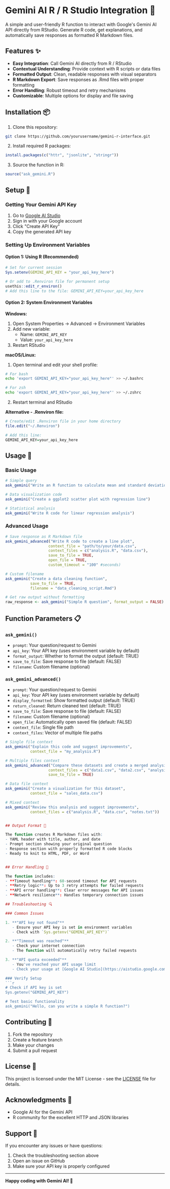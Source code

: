 # Gemini AI R / R Studio Integration 🤖

A simple and user-friendly R function to interact with Google's Gemini AI API directly from RStudio. Generate R code, get explanations, and automatically save responses as formatted R Markdown files.

## Features ✨

- **Easy Integration**: Call Gemini AI directly from R / RStudio
- **Contextual Understanding**: Provide context with R scripts or data files
- **Formatted Output**: Clean, readable responses with visual separators
- **R Markdown Export**: Save responses as .Rmd files with proper formatting
- **Error Handling**: Robust timeout and retry mechanisms
- **Customizable**: Multiple options for display and file saving

## Installation 📦

1. Clone this repository:
```bash
git clone https://github.com/yourusername/gemini-r-interface.git
```

2. Install required R packages:
```r
install.packages(c("httr", "jsonlite", "stringr"))
```

3. Source the function in R:
```r
source("ask_gemini.R")
```

## Setup 🔧

### Getting Your Gemini API Key

1. Go to [Google AI Studio](https://aistudio.google.com/app/apikey)
2. Sign in with your Google account
3. Click "Create API Key"
4. Copy the generated API key

### Setting Up Environment Variables

#### Option 1: Using R (Recommended)
```r
# Set for current session
Sys.setenv(GEMINI_API_KEY = "your_api_key_here")

# Or add to .Renviron file for permanent setup
usethis::edit_r_environ()
# Add this line to the file: GEMINI_API_KEY=your_api_key_here
```

#### Option 2: System Environment Variables

**Windows:**
1. Open System Properties → Advanced → Environment Variables
2. Add new variable:
   - Name: `GEMINI_API_KEY`
   - Value: `your_api_key_here`
3. Restart RStudio

**macOS/Linux:**
1. Open terminal and edit your shell profile:
```bash
# For bash
echo 'export GEMINI_API_KEY="your_api_key_here"' >> ~/.bashrc

# For zsh
echo 'export GEMINI_API_KEY="your_api_key_here"' >> ~/.zshrc
```
2. Restart terminal and RStudio

**Alternative - .Renviron file:**
```r
# Create/edit .Renviron file in your home directory
file.edit("~/.Renviron")

# Add this line:
GEMINI_API_KEY=your_api_key_here
```

## Usage 🚀

### Basic Usage

```r
# Simple query
ask_gemini("Write an R function to calculate mean and standard deviation")

# Data visualization code
ask_gemini("Create a ggplot2 scatter plot with regression line")

# Statistical analysis
ask_gemini("Write R code for linear regression analysis")
```

### Advanced Usage

```r
# Save response as R Markdown file
ask_gemini_advanced("Write R code to create a line plot",
                   context_file = "path/to/your/data.csv",
                   context_files = c("analysis.R", "data.csv"),
                   save_to_file = TRUE,
                   open_file = TRUE,
                   custom_timeout = "100" #seconds)

# Custom filename
ask_gemini("Create a data cleaning function", 
           save_to_file = TRUE, 
           filename = "data_cleaning_script.Rmd")

# Get raw output without formatting
raw_response <- ask_gemini("Simple R question", format_output = FALSE)
```

## Function Parameters 📋

### `ask_gemini()`
- `prompt`: Your question/request to Gemini
- `api_key`: Your API key (uses environment variable by default)
- `format_output`: Whether to format the output (default: TRUE)
- `save_to_file`: Save response to file (default: FALSE)
- `filename`: Custom filename (optional)

### `ask_gemini_advanced()`
- `prompt`: Your question/request to Gemini
- `api_key`: Your API key (uses environment variable by default)
- `display_formatted`: Show formatted output (default: TRUE)
- `return_cleaned`: Return cleaned text (default: TRUE)
- `save_to_file`: Save response to file (default: FALSE)
- `filename`: Custom filename (optional)
- `open_file`: Automatically open saved file (default: FALSE)
- `context_file`: Single file path
- `context_files`: Vector of multiple file paths

```r
# Single file context
ask_gemini("Explain this code and suggest improvements", 
           context_file = "my_analysis.R")

# Multiple files context
ask_gemini_advanced("Compare these datasets and create a merged analysis", 
                   context_files = c("data1.csv", "data2.csv", "analysis.R"),
                   save_to_file = TRUE)

# Data file context
ask_gemini("Create a visualization for this dataset", 
           context_file = "sales_data.csv")

# Mixed context
ask_gemini("Review this analysis and suggest improvements",
           context_files = c("analysis.R", "data.csv", "notes.txt"))


## Output Format 📄

The function creates R Markdown files with:
- YAML header with title, author, and date
- Prompt section showing your original question
- Response section with properly formatted R code blocks
- Ready to knit to HTML, PDF, or Word


## Error Handling 🔧

The function includes:
- **Timeout handling**: 60-second timeout for API requests
- **Retry logic**: Up to 3 retry attempts for failed requests
- **API error handling**: Clear error messages for API issues
- **Network resilience**: Handles temporary connection issues

## Troubleshooting 🔍

### Common Issues

1. **"API key not found"**
   - Ensure your API key is set in environment variables
   - Check with `Sys.getenv("GEMINI_API_KEY")`

2. **"Timeout was reached"**
   - Check your internet connection
   - The function will automatically retry failed requests

3. **"API quota exceeded"**
   - You've reached your API usage limit
   - Check your usage at [Google AI Studio](https://aistudio.google.com/)

### Verify Setup
```r
# Check if API key is set
Sys.getenv("GEMINI_API_KEY")

# Test basic functionality
ask_gemini("Hello, can you write a simple R function?")
```

## Contributing 🤝

1. Fork the repository
2. Create a feature branch
3. Make your changes
4. Submit a pull request

## License 📝

This project is licensed under the MIT License - see the [LICENSE](LICENSE) file for details.

## Acknowledgments 🙏

- Google AI for the Gemini API
- R community for the excellent HTTP and JSON libraries

## Support 💬

If you encounter any issues or have questions:
1. Check the troubleshooting section above
2. Open an issue on GitHub
3. Make sure your API key is properly configured

---

**Happy coding with Gemini AI! 🚀**
